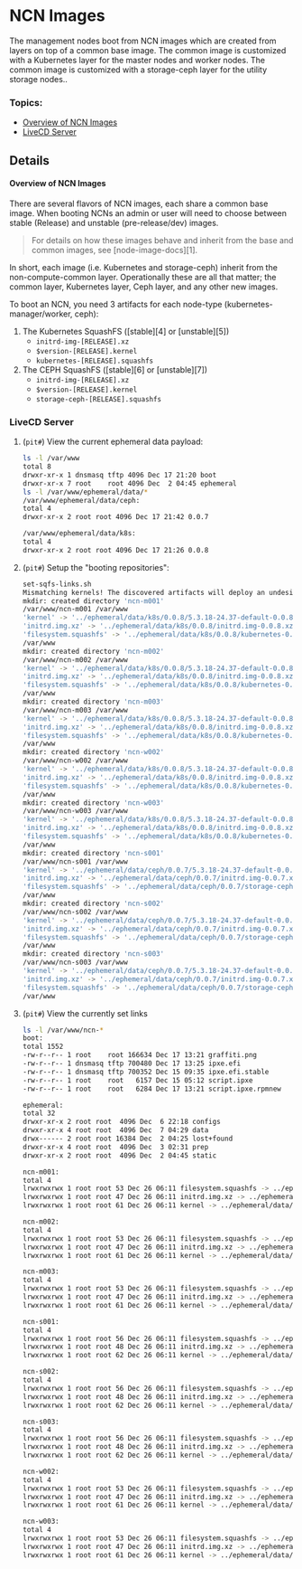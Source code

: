 # NCN Images

The management nodes boot from NCN images which are created from layers on top of a common base image.
The common image is customized with a Kubernetes layer for the master nodes and worker nodes.
The common image is customized with a storage-ceph layer for the utility storage nodes..

### Topics:

   * [Overview of NCN Images](#overview-ncn-images)
   * [LiveCD Server](#livecd-server)

## Details

#### Overview of NCN Images

There are several flavors of NCN images, each share a common base image. When booting NCNs an admin or user will need to choose between
stable (Release) and unstable (pre-release/dev) images.

> For details on how these images behave and inherit from the base and common images, see [node-image-docs][1].

In short, each image (i.e. Kubernetes and storage-ceph) inherit from the non-compute-common layer. Operationally these are all
that matter; the common layer, Kubernetes layer, Ceph layer, and any other new images.

To boot an NCN, you need 3 artifacts for each node-type (kubernetes-manager/worker, ceph):

1. The Kubernetes SquashFS ([stable][4] or [unstable][5])
    - `initrd-img-[RELEASE].xz`
    - `$version-[RELEASE].kernel`
    - `kubernetes-[RELEASE].squashfs`
2. The CEPH SquashFS ([stable][6] or [unstable][7])
    - `initrd-img-[RELEASE].xz`
    - `$version-[RELEASE].kernel`
    - `storage-ceph-[RELEASE].squashfs`

### LiveCD Server

1. (`pit#`) View the current ephemeral data payload:
   
   ```bash
   ls -l /var/www
   total 8
   drwxr-xr-x 1 dnsmasq tftp 4096 Dec 17 21:20 boot
   drwxr-xr-x 7 root    root 4096 Dec  2 04:45 ephemeral
   ls -l /var/www/ephemeral/data/*
   /var/www/ephemeral/data/ceph:
   total 4
   drwxr-xr-x 2 root root 4096 Dec 17 21:42 0.0.7

   /var/www/ephemeral/data/k8s:
   total 4
   drwxr-xr-x 2 root root 4096 Dec 17 21:26 0.0.8
   ```

1. (`pit#`) Setup the "booting repositories":

   ```bash
   set-sqfs-links.sh
   Mismatching kernels! The discovered artifacts will deploy an undesirable stack.
   mkdir: created directory 'ncn-m001'
   /var/www/ncn-m001 /var/www
   'kernel' -> '../ephemeral/data/k8s/0.0.8/5.3.18-24.37-default-0.0.8.kernel'
   'initrd.img.xz' -> '../ephemeral/data/k8s/0.0.8/initrd.img-0.0.8.xz'
   'filesystem.squashfs' -> '../ephemeral/data/k8s/0.0.8/kubernetes-0.0.8.squashfs'
   /var/www
   mkdir: created directory 'ncn-m002'
   /var/www/ncn-m002 /var/www
   'kernel' -> '../ephemeral/data/k8s/0.0.8/5.3.18-24.37-default-0.0.8.kernel'
   'initrd.img.xz' -> '../ephemeral/data/k8s/0.0.8/initrd.img-0.0.8.xz'
   'filesystem.squashfs' -> '../ephemeral/data/k8s/0.0.8/kubernetes-0.0.8.squashfs'
   /var/www
   mkdir: created directory 'ncn-m003'
   /var/www/ncn-m003 /var/www
   'kernel' -> '../ephemeral/data/k8s/0.0.8/5.3.18-24.37-default-0.0.8.kernel'
   'initrd.img.xz' -> '../ephemeral/data/k8s/0.0.8/initrd.img-0.0.8.xz'
   'filesystem.squashfs' -> '../ephemeral/data/k8s/0.0.8/kubernetes-0.0.8.squashfs'
   /var/www
   mkdir: created directory 'ncn-w002'
   /var/www/ncn-w002 /var/www
   'kernel' -> '../ephemeral/data/k8s/0.0.8/5.3.18-24.37-default-0.0.8.kernel'
   'initrd.img.xz' -> '../ephemeral/data/k8s/0.0.8/initrd.img-0.0.8.xz'
   'filesystem.squashfs' -> '../ephemeral/data/k8s/0.0.8/kubernetes-0.0.8.squashfs'
   /var/www
   mkdir: created directory 'ncn-w003'
   /var/www/ncn-w003 /var/www
   'kernel' -> '../ephemeral/data/k8s/0.0.8/5.3.18-24.37-default-0.0.8.kernel'
   'initrd.img.xz' -> '../ephemeral/data/k8s/0.0.8/initrd.img-0.0.8.xz'
   'filesystem.squashfs' -> '../ephemeral/data/k8s/0.0.8/kubernetes-0.0.8.squashfs'
   /var/www
   mkdir: created directory 'ncn-s001'
   /var/www/ncn-s001 /var/www
   'kernel' -> '../ephemeral/data/ceph/0.0.7/5.3.18-24.37-default-0.0.7.kernel'
   'initrd.img.xz' -> '../ephemeral/data/ceph/0.0.7/initrd.img-0.0.7.xz'
   'filesystem.squashfs' -> '../ephemeral/data/ceph/0.0.7/storage-ceph-0.0.7.squashfs'
   /var/www
   mkdir: created directory 'ncn-s002'
   /var/www/ncn-s002 /var/www
   'kernel' -> '../ephemeral/data/ceph/0.0.7/5.3.18-24.37-default-0.0.7.kernel'
   'initrd.img.xz' -> '../ephemeral/data/ceph/0.0.7/initrd.img-0.0.7.xz'
   'filesystem.squashfs' -> '../ephemeral/data/ceph/0.0.7/storage-ceph-0.0.7.squashfs'
   /var/www
   mkdir: created directory 'ncn-s003'
   /var/www/ncn-s003 /var/www
   'kernel' -> '../ephemeral/data/ceph/0.0.7/5.3.18-24.37-default-0.0.7.kernel'
   'initrd.img.xz' -> '../ephemeral/data/ceph/0.0.7/initrd.img-0.0.7.xz'
   'filesystem.squashfs' -> '../ephemeral/data/ceph/0.0.7/storage-ceph-0.0.7.squashfs'
   /var/www
   ```

1. (`pit#`) View the currently set links

   ```bash
   ls -l /var/www/ncn-*
   boot:
   total 1552
   -rw-r--r-- 1 root    root 166634 Dec 17 13:21 graffiti.png
   -rw-r--r-- 1 dnsmasq tftp 700480 Dec 17 13:25 ipxe.efi
   -rw-r--r-- 1 dnsmasq tftp 700352 Dec 15 09:35 ipxe.efi.stable
   -rw-r--r-- 1 root    root   6157 Dec 15 05:12 script.ipxe
   -rw-r--r-- 1 root    root   6284 Dec 17 13:21 script.ipxe.rpmnew

   ephemeral:
   total 32
   drwxr-xr-x 2 root root  4096 Dec  6 22:18 configs
   drwxr-xr-x 4 root root  4096 Dec  7 04:29 data
   drwx------ 2 root root 16384 Dec  2 04:25 lost+found
   drwxr-xr-x 4 root root  4096 Dec  3 02:31 prep
   drwxr-xr-x 2 root root  4096 Dec  2 04:45 static

   ncn-m001:
   total 4
   lrwxrwxrwx 1 root root 53 Dec 26 06:11 filesystem.squashfs -> ../ephemeral/data/k8s/0.0.8/kubernetes-0.0.8.squashfs
   lrwxrwxrwx 1 root root 47 Dec 26 06:11 initrd.img.xz -> ../ephemeral/data/k8s/0.0.8/initrd.img-0.0.8.xz
   lrwxrwxrwx 1 root root 61 Dec 26 06:11 kernel -> ../ephemeral/data/k8s/0.0.8/5.3.18-24.37-default-0.0.8.kernel

   ncn-m002:
   total 4
   lrwxrwxrwx 1 root root 53 Dec 26 06:11 filesystem.squashfs -> ../ephemeral/data/k8s/0.0.8/kubernetes-0.0.8.squashfs
   lrwxrwxrwx 1 root root 47 Dec 26 06:11 initrd.img.xz -> ../ephemeral/data/k8s/0.0.8/initrd.img-0.0.8.xz
   lrwxrwxrwx 1 root root 61 Dec 26 06:11 kernel -> ../ephemeral/data/k8s/0.0.8/5.3.18-24.37-default-0.0.8.kernel

   ncn-m003:
   total 4
   lrwxrwxrwx 1 root root 53 Dec 26 06:11 filesystem.squashfs -> ../ephemeral/data/k8s/0.0.8/kubernetes-0.0.8.squashfs
   lrwxrwxrwx 1 root root 47 Dec 26 06:11 initrd.img.xz -> ../ephemeral/data/k8s/0.0.8/initrd.img-0.0.8.xz
   lrwxrwxrwx 1 root root 61 Dec 26 06:11 kernel -> ../ephemeral/data/k8s/0.0.8/5.3.18-24.37-default-0.0.8.kernel

   ncn-s001:
   total 4
   lrwxrwxrwx 1 root root 56 Dec 26 06:11 filesystem.squashfs -> ../ephemeral/data/ceph/0.0.7/storage-ceph-0.0.7.squashfs
   lrwxrwxrwx 1 root root 48 Dec 26 06:11 initrd.img.xz -> ../ephemeral/data/ceph/0.0.7/initrd.img-0.0.7.xz
   lrwxrwxrwx 1 root root 62 Dec 26 06:11 kernel -> ../ephemeral/data/ceph/0.0.7/5.3.18-24.37-default-0.0.7.kernel

   ncn-s002:
   total 4
   lrwxrwxrwx 1 root root 56 Dec 26 06:11 filesystem.squashfs -> ../ephemeral/data/ceph/0.0.7/storage-ceph-0.0.7.squashfs
   lrwxrwxrwx 1 root root 48 Dec 26 06:11 initrd.img.xz -> ../ephemeral/data/ceph/0.0.7/initrd.img-0.0.7.xz
   lrwxrwxrwx 1 root root 62 Dec 26 06:11 kernel -> ../ephemeral/data/ceph/0.0.7/5.3.18-24.37-default-0.0.7.kernel

   ncn-s003:
   total 4
   lrwxrwxrwx 1 root root 56 Dec 26 06:11 filesystem.squashfs -> ../ephemeral/data/ceph/0.0.7/storage-ceph-0.0.7.squashfs
   lrwxrwxrwx 1 root root 48 Dec 26 06:11 initrd.img.xz -> ../ephemeral/data/ceph/0.0.7/initrd.img-0.0.7.xz
   lrwxrwxrwx 1 root root 62 Dec 26 06:11 kernel -> ../ephemeral/data/ceph/0.0.7/5.3.18-24.37-default-0.0.7.kernel

   ncn-w002:
   total 4
   lrwxrwxrwx 1 root root 53 Dec 26 06:11 filesystem.squashfs -> ../ephemeral/data/k8s/0.0.8/kubernetes-0.0.8.squashfs
   lrwxrwxrwx 1 root root 47 Dec 26 06:11 initrd.img.xz -> ../ephemeral/data/k8s/0.0.8/initrd.img-0.0.8.xz
   lrwxrwxrwx 1 root root 61 Dec 26 06:11 kernel -> ../ephemeral/data/k8s/0.0.8/5.3.18-24.37-default-0.0.8.kernel

   ncn-w003:
   total 4
   lrwxrwxrwx 1 root root 53 Dec 26 06:11 filesystem.squashfs -> ../ephemeral/data/k8s/0.0.8/kubernetes-0.0.8.squashfs
   lrwxrwxrwx 1 root root 47 Dec 26 06:11 initrd.img.xz -> ../ephemeral/data/k8s/0.0.8/initrd.img-0.0.8.xz
   lrwxrwxrwx 1 root root 61 Dec 26 06:11 kernel -> ../ephemeral/data/k8s/0.0.8/5.3.18-24.37-default-0.0.8.kernel
   ```
